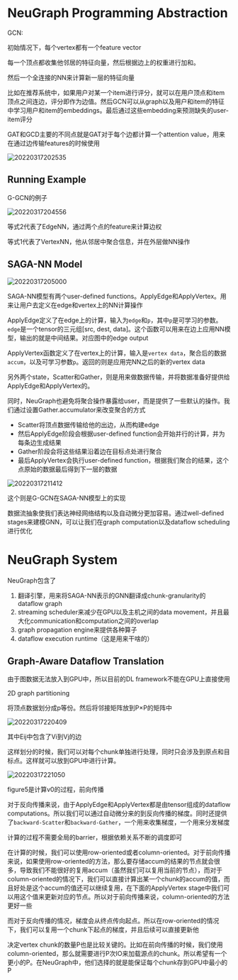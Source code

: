 # NeuGraph Programming Abstraction

GCN:

初始情况下，每个vertex都有一个feature vector

每一个顶点都收集他邻居的特征向量，然后根据边上的权重进行加和。

然后一个全连接的NN来计算新一层的特征向量

比如在推荐系统中，如果用户对某一个item进行评分，就可以在用户顶点和item顶点之间连边，评分即作为边值。然后GCN可以从graph以及用户和item的特征中学习用户和item的embeddings。最后通过这些embedding来预测缺失的user-item评分

GAT和GCD主要的不同点就是GAT对于每个边都计算一个attention value，用来在通过边传输features的时候使用

![20220317202535](https://picsheep.oss-cn-beijing.aliyuncs.com/pic/20220317202535.png)

## Running Example

G-GCN的例子

![20220317204556](https://picsheep.oss-cn-beijing.aliyuncs.com/pic/20220317204556.png)

等式2代表了EdgeNN，通过两个点的feature来计算边权

等式1代表了VertexNN，他从邻居中聚合信息，并在外层做NN操作

## SAGA-NN Model

![20220317205000](https://picsheep.oss-cn-beijing.aliyuncs.com/pic/20220317205000.png)

SAGA-NN模型有两个user-defined functions。ApplyEdge和ApplyVertex。用来让用户去定义在edge和vertex上的NN计算操作

ApplyEdge定义了在edge上的计算，输入为`edge`和`p`，其中`p`是可学习的参数。`edge`是一个tensor的三元组[src, dest, data]。这个函数可以用来在边上应用NN模型，输出的就是中间结果。对应图中的edge output

ApplyVertex函数定义了在vertex上的计算，输入是`vertex data`，聚合后的数据`accum`，以及可学习参数`p`。返回的则是应用完NN之后的新的vertex data

另外两个state，Scatter和Gather，则是用来做数据传输，并将数据准备好提供给ApplyEdge和ApplyVertex的。

同时，NeuGraph也避免将聚合操作暴露给user，而是提供了一些默认的操作。我们通过设置Gather.accumulator来改变聚合的方式

* Scatter将顶点数据传输给他的出边，从而构建edge
* 然后ApplyEdge阶段会根据user-defined function会开始并行的计算，并为每条边生成结果
* Gather阶段会将这些结果沿着边在目标点处进行聚合
* 最后ApplyVertex会执行user-defined function，根据我们聚合的结果，这个点原始的数据最后得到下一层的数据

![20220317211412](https://picsheep.oss-cn-beijing.aliyuncs.com/pic/20220317211412.png)

这个则是G-GCN在SAGA-NN模型上的实现

数据流抽象使我们表达神经网络结构以及自动微分更加容易。通过well-defined stages来建模GNN，可以让我们在graph computation以及dataflow scheduling进行优化

# NeuGraph System

NeuGraph包含了

1. 翻译引擎，用来将SAGA-NN表示的GNN翻译成chunk-granularity的dataflow graph
2. streaming scheduler来减少在GPU以及主机之间的data movement，并且最大化communication和computation之间的overlap
3. graph propagation engine来提供各种算子
4. dataflow execution runtime（这是用来干啥的）

## Graph-Aware Dataflow Translation

由于图数据无法放入到GPU中，所以目前的DL framework不能在GPU上直接使用

2D graph partitioning

将顶点数据划分成p等份。然后将邻接矩阵放到P×P的矩阵中

![20220317220409](https://picsheep.oss-cn-beijing.aliyuncs.com/pic/20220317220409.png)

其中Eij中包含了Vi到Vj的边

这样划分的时候，我们可以对每个chunk单独进行处理，同时只会涉及到原点和目标点。这样就可以放到GPU中进行计算。

![20220317221050](https://picsheep.oss-cn-beijing.aliyuncs.com/pic/20220317221050.png)

figure5是计算v0的过程，前向传播

对于反向传播来说，由于ApplyEdge和ApplyVertex都是由tensor组成的dataflow computations。所以我们可以通过自动微分来的到反向传播的梯度。同时还提供了`backward-Scatter`和`backward-Gather`，一个用来收集梯度，一个用来分发梯度

计算的过程不需要全局的barrier，根据依赖关系不断的调度即可

在计算的时候，我们可以使用row-oriented或者column-oriented。对于前向传播来说，如果使用row-oriented的方法，那么要存储accum的结果的节点就会很多，导致我们不能很好的复用accum（虽然我们可以复用当前的节点），而对于column-oriented的情况下，我们可以直接计算出某一个chunk的accum的值，而且好处是这个accum的值还可以继续复用，在下面的ApplyVertex stage中我们可以用这个值来更新对应的节点。所以对于前向传播来说，column-oriented的方法更好一些

而对于反向传播的情况，梯度会从终点传向起点。所以在row-oriented的情况下，我们可以复用一个chunk下起点的梯度，并且后续可以直接更新他

决定vertex chunk的数量P也是比较关键的。比如在前向传播的时候，我们使用column-oriented，那么就需要进行P次IO来加载源点的chunk。所以希望有一个更小的P。在NeuGraph中，他们选择的就是能保证每个chunk存到GPU中最小的P